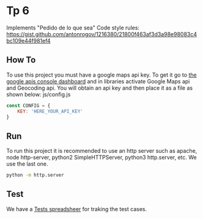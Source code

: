 # Tp 6 
Implements "Pedido de lo que sea"
Code style rules: https://gist.github.com/antonrogov/1216380/21800f463af3d3a98e98083c4bc109e44f981ef4
## How To
To use this project you must have a google maps api key. To get it go to [the google apis console dashboard](https://console.cloud.google.com/apis/dashboard)  and in libraries activate Google Maps api and Geocoding api.
You will obtain an api key and then place it as a file as shown below:
js/config.js
```javascript
const CONFIG = {
    KEY: 'HERE_YOUR_API_KEY'
}
```
## Run
To run this project it is recommended to use an http server such as apache, node http-server, python2 SimpleHTTPServer, python3 http.server, etc.
We use the last one.
```bash
python -m http.server
```
## Test
We have a [Tests spreadsheer](https://docs.google.com/spreadsheets/d/1no4ANY1REcSfFKO_EdQrfe8zKXPm_wHnrtxN26ZfbWM/edit?usp=sharing) for traking the test cases.
